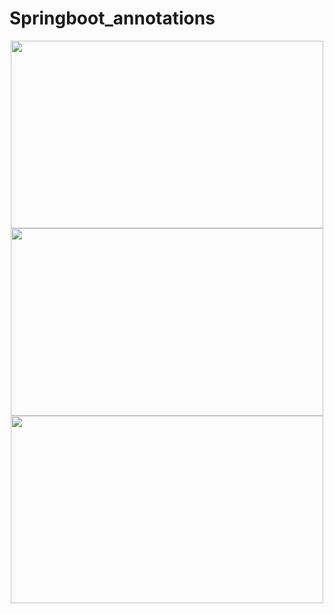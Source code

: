 # Springboot_annotations
<div align="center">
<img src ="https://github.com/oguzhanmavii/SpringBoot-annotations/assets/77650437/6b7e3815-2994-417d-b735-c2d66fbf779e"  width="500" height="300">
  <br>
<img src="https://github.com/oguzhanmavii/SpringBoot-annotations/assets/77650437/edb1f5f4-7d15-4388-933e-c9eff206c93e"   width="500" height="300">
  <br>
<img src="https://github.com/oguzhanmavii/SpringBoot-annotations/assets/77650437/4ec2605a-e187-4604-862c-d8fd3c87907f"   width="500" height="300">
</div> 
